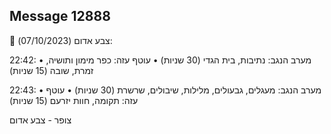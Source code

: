 ## Message 12888

🔴 צבע אדום (07/10/2023):

22:42:
• מערב הנגב: נתיבות, בית הגדי (30 שניות)
• עוטף עזה: כפר מימון ותושיה, זמרת, שובה (15 שניות)

22:43:
• מערב הנגב: מעגלים, גבעולים, מלילות, שיבולים, שרשרת (30 שניות)
• עוטף עזה: תקומה, חוות יזרעם (15 שניות)

צופר - צבע אדום

